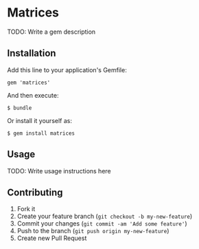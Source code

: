# Matrices

TODO: Write a gem description

## Installation

Add this line to your application's Gemfile:

    gem 'matrices'

And then execute:

    $ bundle

Or install it yourself as:

    $ gem install matrices

## Usage

TODO: Write usage instructions here

## Contributing

1. Fork it
2. Create your feature branch (`git checkout -b my-new-feature`)
3. Commit your changes (`git commit -am 'Add some feature'`)
4. Push to the branch (`git push origin my-new-feature`)
5. Create new Pull Request
